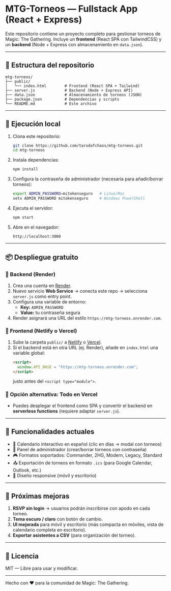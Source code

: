 # MTG-Torneos — Fullstack App (React + Express)

Este repositorio contiene un proyecto completo para gestionar torneos de Magic: The Gathering. Incluye un **frontend** (React SPA con TailwindCSS) y un **backend** (Node + Express con almacenamiento en `data.json`).

---

## 📂 Estructura del repositorio

```
mtg-torneos/
├── public/
│   └── index.html        # Frontend (React SPA + Tailwind)
├── server.js             # Backend (Node + Express API)
├── data.json             # Almacenamiento de torneos (JSON)
├── package.json          # Dependencias y scripts
└── README.md             # Este archivo
```

---

## 🚀 Ejecución local

1. Clona este repositorio:
   ```bash
   git clone https://github.com/tarodofchaos/mtg-torneos.git
   cd mtg-torneos
   ```

2. Instala dependencias:
   ```bash
   npm install
   ```

3. Configura la contraseña de administrador (necesaria para añadir/borrar torneos):
   ```bash
   export ADMIN_PASSWORD=mitokenseguro   # Linux/Mac
   setx ADMIN_PASSWORD mitokenseguro     # Windows PowerShell
   ```

4. Ejecuta el servidor:
   ```bash
   npm start
   ```

5. Abre en el navegador:
   ```
   http://localhost:3000
   ```

---

## 📦 Despliegue gratuito

### 🔹 Backend (Render)
1. Crea una cuenta en [Render](https://render.com/).
2. Nuevo servicio **Web Service** → conecta este repo → selecciona `server.js` como entry point.
3. Configura una variable de entorno:
   - **Key:** `ADMIN_PASSWORD`
   - **Value:** tu contraseña segura
4. Render asignará una URL del estilo `https://mtg-torneos.onrender.com`.

### 🔹 Frontend (Netlify o Vercel)
1. Sube la carpeta `public/` a [Netlify](https://www.netlify.com/) o [Vercel](https://vercel.com/).
2. Si el backend está en otra URL (ej. Render), añade en `index.html` una variable global:
   ```html
   <script>
     window.API_BASE = "https://mtg-torneos.onrender.com";
   </script>
   ```
   justo antes del `<script type="module">`.

### 🔹 Opción alternativa: Todo en Vercel
- Puedes desplegar el frontend como SPA y convertir el backend en **serverless functions** (requiere adaptar `server.js`).

---

## 🔑 Funcionalidades actuales
- 📅 Calendario interactivo en español (clic en días → modal con torneos)
- 📝 Panel de administrador (crear/borrar torneos con contraseña)
- 🎮 Formatos soportados: Commander, 2HG, Modern, Legacy, Standard
- 📤 Exportación de torneos en formato `.ics` (para Google Calendar, Outlook, etc.)
- 📱 Diseño responsive (móvil y escritorio)

---

## 🔮 Próximas mejoras
1. **RSVP sin login** → usuarios podrán inscribirse con apodo en cada torneo.
2. **Tema oscuro / claro** con botón de cambio.
3. **UI mejorada** para móvil y escritorio (más compacta en móviles, vista de calendario completa en escritorio).
4. **Exportar asistentes a CSV** (para organización del torneo).

---

## 📜 Licencia
MIT — Libre para usar y modificar.

---

Hecho con ❤️ para la comunidad de Magic: The Gathering.
